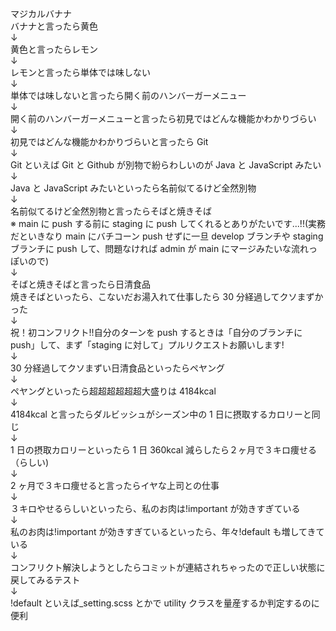 マジカルバナナ  
バナナと言ったら黄色  
↓  
黄色と言ったらレモン  
↓  
レモンと言ったら単体では味しない  
↓  
単体では味しないと言ったら開く前のハンバーガーメニュー  
↓  
開く前のハンバーガーメニューと言ったら初見ではどんな機能かわかりづらい  
↓  
初見ではどんな機能かわかりづらいと言ったら Git  
↓  
Git といえば Git と Github が別物で紛らわしいのが Java と JavaScript みたい  
↓  
Java と JavaScript みたいといったら名前似てるけど全然別物  
↓  
名前似てるけど全然別物と言ったらそばと焼きそば  
※ main に push する前に staging に push してくれるとありがたいです...!!(実務だといきなり main にバチコーン push せずに一旦 develop ブランチや staging ブランチに push して、問題なければ admin が main にマージみたいな流れっぽいので)  
↓  
そばと焼きそばと言ったら日清食品  
焼きそばといったら、こないだお湯入れて仕事したら 30 分経過してクソまずかった  
↓  
祝！初コンフリクト!!自分のターンを push するときは「自分のブランチに push」して、まず「staging に対して」プルリクエストお願いします!  
↓  
30 分経過してクソまずい日清食品といったらペヤング  
↓  
ペヤングといったら超超超超超超大盛りは 4184kcal  
↓  
4184kcal と言ったらダルビッシュがシーズン中の 1 日に摂取するカロリーと同じ  
↓  
1 日の摂取カロリーといったら 1 日 360kcal 減らしたら２ヶ月で３キロ痩せる（らしい)  
↓  
2 ヶ月で３キロ痩せると言ったらイヤな上司との仕事  
↓  
３キロやせるらしいといったら、私のお肉は!important が効きすぎている  
↓  
私のお肉は!important が効きすぎているといったら、年々!default も増してきている  
↓  
コンフリクト解決しようとしたらコミットが連結されちゃったので正しい状態に戻してみるテスト  
↓  
!default といえば\_setting.scss とかで utility クラスを量産するか判定するのに便利
